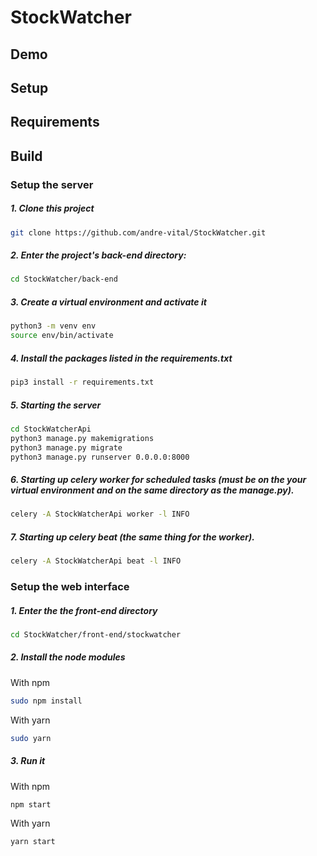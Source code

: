 # StockWatcher
## Demo



## Setup

## Requirements

## Build

### Setup the server
##### 1. Clone this project
```sh
git clone https://github.com/andre-vital/StockWatcher.git
```
##### 2. Enter the project's back-end directory:
```sh
cd StockWatcher/back-end
```
##### 3. Create a virtual environment and activate it 
```sh
python3 -m venv env
source env/bin/activate
```
##### 4. Install the packages listed in the requirements.txt
```sh
pip3 install -r requirements.txt
```
##### 5. Starting the server
```sh
cd StockWatcherApi
python3 manage.py makemigrations
python3 manage.py migrate
python3 manage.py runserver 0.0.0.0:8000
```
##### 6. Starting up celery worker for scheduled tasks (must be on the your virtual environment and on the same directory as the manage.py).
```sh 
celery -A StockWatcherApi worker -l INFO
```
##### 7. Starting up celery beat (the same thing for the worker).
```sh 
celery -A StockWatcherApi beat -l INFO
```

### Setup the web interface
##### 1. Enter the the front-end directory
```sh
cd StockWatcher/front-end/stockwatcher
```
##### 2. Install the node modules
With npm
```sh
sudo npm install
```
With yarn
```sh
sudo yarn
```
##### 3. Run it 
With npm
```sh
npm start
```
With yarn
```sh
yarn start
```
